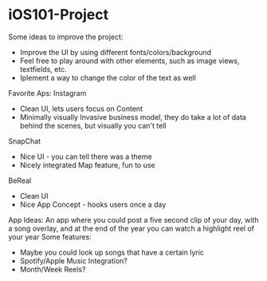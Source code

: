 # iOS101-Project

Some ideas to improve the project: 
- Improve the UI by using different fonts/colors/background
- Feel free to play around with other elements, such as image views, textfields, etc.
- Iplement a way to change the color of the text as well

Favorite Aps:
Instagram
- Clean UI, lets users focus on Content
- Minimally visually Invasive business model, they do take a lot of data behind the scenes, but visually you can't tell

SnapChat
- Nice UI -  you can tell there was a theme
- Nicely integrated Map feature, fun to use

BeReal
- Clean UI
- Nice App Concept - hooks users once a day

App Ideas:
An app where you could post a five second clip of your day, with a song overlay, and at the end of the year you can watch a highlight reel of your year
Some features:
- Maybe you could look up songs that have a certain lyric
- Spotify/Apple Music Integration?
- Month/Week Reels?



  

